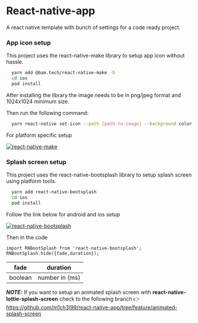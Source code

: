 # React-native-app

A react native template with bunch of settings for a code ready project.

### App icon setup

This project uses the react-native-make library to setup app icon without hassle.

```bash
  yarn add @bam.tech/react-native-make -D
  cd ios
  pod install
```

After installing the library the image needs to be in png/jpeg format and 1024x1024 minimum size.

Then run the following command:

```bash
  yarn react-native set-icon --path [path-to-image] --background color
```

For platform specific setup

[![react-native-make](https://img.shields.io/badge/React_NATIVE_MAKE-blue?style=for-the-badge&logo=react&logoColor=white)](https://github.com/bamlab/react-native-make/blob/master/docs/set-icon.md)

### Splash screen setup

This project uses the react-native-bootsplash library to setup splash screen using platform tools.

```bash
  yarn add react-native-bootsplash
  cd ios
  pod install
```

Follow the link below for android and ios setup

[![react-native-bootsplash](https://img.shields.io/badge/React_NATIVE_BOOTSPLASH-blue?style=for-the-badge&logo=react&logoColor=white)](https://github.com/zoontek/react-native-bootsplash#setup)

Then in the code

```
import RNBootSplash from 'react-native-bootsplash';
RNBootSplash.hide({fade,duration});
```

| fade    | duration       |
| ------- | -------------- |
| boolean | number in (ms) |

**_NOTE:_** If you want to setup an animated splash screen with **react-native-lottie-splash-screen** check to the following branch 👉 https://github.com/m1ch3l99/react-native-app/tree/feature/animated-splash-screen
